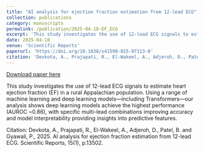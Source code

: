 ```yaml
---
title: "AI analysis for ejection fraction estimation from 12-lead ECG"
collection: publications
category: manuscripts
permalink: /publication/2025-04-18-EF_ECG
excerpt: 'This study investigates the use of 12-lead ECG signals to estimate heart ejection fraction (EF) in a rural Appalachian population. Using a range of machine learning and deep learning models—including Transformers—our analysis shows deep learning models achieve the highest performance (AUROC ~0.86), with specific multi-lead combinations improving accuracy and model interpretability providing insights into predictive features.'
date: 2025-04-18
venue: 'Scientific Reports'
paperurl: 'https://doi.org/10.1038/s41598-025-97113-0'
citation: 'Devkota, A., Prajapati, R., El-Wakeel, A., Adjeroh, D., Patel, B. and Gyawali, P., 2025. AI analysis for ejection fraction estimation from 12-lead ECG. Scientific Reports, 15(1), p.13502.'
---
```


<a href='https://doi.org/10.1038/s41598-025-97113-0'>Download paper here</a>

This study investigates the use of 12-lead ECG signals to estimate heart ejection fraction (EF) in a rural Appalachian population. Using a range of machine learning and deep learning models—including Transformers—our analysis shows deep learning models achieve the highest performance (AUROC ~0.86), with specific multi-lead combinations improving accuracy and model interpretability providing insights into predictive features.

Citation: Devkota, A., Prajapati, R., El-Wakeel, A., Adjeroh, D., Patel, B. and Gyawali, P., 2025. AI analysis for ejection fraction estimation from 12-lead ECG. Scientific Reports, 15(1), p.13502.